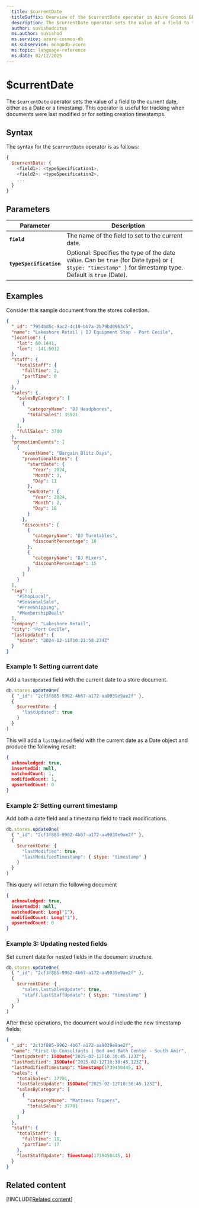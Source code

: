 ```yaml
---
  title: $currentDate
  titleSuffix: Overview of the $currentDate operator in Azure Cosmos DB for MongoDB (vCore)
  description: The $currentDate operator sets the value of a field to the current date, either as a Date or a timestamp.
  author: suvishodcitus
  ms.author: suvishod
  ms.service: azure-cosmos-db
  ms.subservice: mongodb-vcore
  ms.topic: language-reference
  ms.date: 02/12/2025
---
```


# $currentDate

The `$currentDate` operator sets the value of a field to the current date, either as a Date or a timestamp. This operator is useful for tracking when documents were last modified or for setting creation timestamps.

## Syntax

The syntax for the `$currentDate` operator is as follows:

```javascript
{
  $currentDate: {
    <field1>: <typeSpecification1>,
    <field2>: <typeSpecification2>,
    ...
  }
}
```

## Parameters

| Parameter | Description |
| --- | --- |
| **`field`** | The name of the field to set to the current date. |
| **`typeSpecification`** | Optional. Specifies the type of the date value. Can be `true` (for Date type) or `{ $type: "timestamp" }` for timestamp type. Default is `true` (Date). |

## Examples

Consider this sample document from the stores collection.

```json
{
  "_id": "7954bd5c-9ac2-4c10-bb7a-2b79bd0963c5",
  "name": "Lakeshore Retail | DJ Equipment Stop - Port Cecile",
  "location": {
    "lat": 60.1441,
    "lon": -141.5012
  },
  "staff": {
    "totalStaff": {
      "fullTime": 2,
      "partTime": 0
    }
  },
  "sales": {
    "salesByCategory": [
      {
        "categoryName": "DJ Headphones",
        "totalSales": 35921
      }
    ],
    "fullSales": 3700
  },
  "promotionEvents": [
    {
      "eventName": "Bargain Blitz Days",
      "promotionalDates": {
        "startDate": {
          "Year": 2024,
          "Month": 3,
          "Day": 11
        },
        "endDate": {
          "Year": 2024,
          "Month": 2,
          "Day": 18
        }
      },
      "discounts": [
        {
          "categoryName": "DJ Turntables",
          "discountPercentage": 18
        },
        {
          "categoryName": "DJ Mixers",
          "discountPercentage": 15
        }
      ]
    }
  ],
  "tag": [
    "#ShopLocal",
    "#SeasonalSale",
    "#FreeShipping",
    "#MembershipDeals"
  ],
  "company": "Lakeshore Retail",
  "city": "Port Cecile",
  "lastUpdated": {
    "$date": "2024-12-11T10:21:58.274Z"
  }
}
```

### Example 1: Setting current date

Add a `lastUpdated` field with the current date to a store document.

```javascript
db.stores.updateOne(
  { "_id": "2cf3f885-9962-4b67-a172-aa9039e9ae2f" },
  {
    $currentDate: {
      "lastUpdated": true
    }
  }
)
```

This will add a `lastUpdated` field with the current date as a Date object and produce the following result:

```json
{
  acknowledged: true,
  insertedId: null,
  matchedCount: 1,
  modifiedCount: 1,
  upsertedCount: 0
}

```

### Example 2: Setting current timestamp

Add both a date field and a timestamp field to track modifications.

```javascript
db.stores.updateOne(
  { "_id": "2cf3f885-9962-4b67-a172-aa9039e9ae2f" },
  {
    $currentDate: {
      "lastModified": true,
      "lastModifiedTimestamp": { $type: "timestamp" }
    }
  }
)
```

This query will return  the following document 

```json
{
  acknowledged: true,
  insertedId: null,
  matchedCount: Long("1"),
  modifiedCount: Long("1"),
  upsertedCount: 0
}
```

### Example 3: Updating nested fields

Set current date for nested fields in the document structure.

```javascript
db.stores.updateOne(
  { "_id": "2cf3f885-9962-4b67-a172-aa9039e9ae2f" },
  {
    $currentDate: {
      "sales.lastSalesUpdate": true,
      "staff.lastStaffUpdate": { $type: "timestamp" }
    }
  }
)
```

After these operations, the document would include the new timestamp fields:

```json
{
  "_id": "2cf3f885-9962-4b67-a172-aa9039e9ae2f",
  "name": "First Up Consultants | Bed and Bath Center - South Amir",
  "lastUpdated": ISODate("2025-02-12T10:30:45.123Z"),
  "lastModified": ISODate("2025-02-12T10:30:45.123Z"),
  "lastModifiedTimestamp": Timestamp(1739450445, 1),
  "sales": {
    "totalSales": 37701,
    "lastSalesUpdate": ISODate("2025-02-12T10:30:45.123Z"),
    "salesByCategory": [
      {
        "categoryName": "Mattress Toppers",
        "totalSales": 37701
      }
    ]
  },
  "staff": {
    "totalStaff": {
      "fullTime": 18,
      "partTime": 17
    },
    "lastStaffUpdate": Timestamp(1739450445, 1)
  }
}
```

## Related content

[!INCLUDE[Related content](../includes/related-content.md)]
